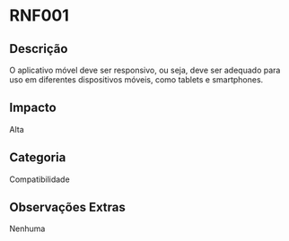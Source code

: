 # RNF001 

## Descrição

O aplicativo móvel deve ser responsivo, ou seja, deve ser adequado para uso em diferentes dispositivos móveis, como tablets e smartphones. 
 
## Impacto

Alta

## Categoria

Compatibilidade

## Observações Extras

Nenhuma
